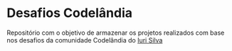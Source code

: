 # Desafios Codelândia

<p>
  Repositório com o objetivo de armazenar os projetos realizados com base nos desafios da comunidade Codelândia do <a href="https://github.com/iuricode">Iuri Silva</a>
</p>
